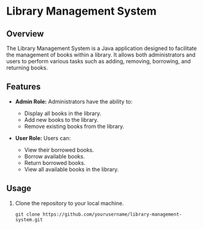 # Library Management System

## Overview

The Library Management System is a Java application designed to facilitate the management of books within a library. It allows both administrators and users to perform various tasks such as adding, removing, borrowing, and returning books.

## Features

- **Admin Role:** Administrators have the ability to:
  - Display all books in the library.
  - Add new books to the library.
  - Remove existing books from the library.

- **User Role:** Users can:
  - View their borrowed books.
  - Borrow available books.
  - Return borrowed books.
  - View all available books in the library.

## Usage

1. Clone the repository to your local machine.
   ```shell
   git clone https://github.com/yourusername/library-management-system.git
